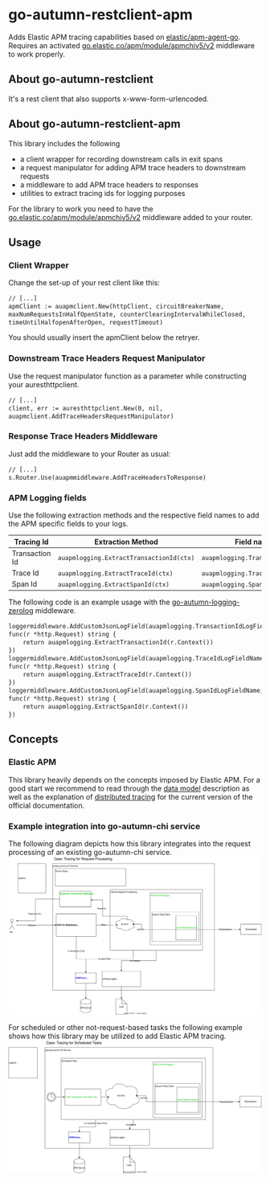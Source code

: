 # go-autumn-restclient-apm

Adds Elastic APM tracing capabilities based on [elastic/apm-agent-go](https://github.com/elastic/apm-agent-go). Requires
an activated [go.elastic.co/apm/module/apmchiv5/v2](https://pkg.go.dev/go.elastic.co/apm/module/apmchiv5/v2) middleware
to work properly.

## About go-autumn-restclient

It's a rest client that also supports x-www-form-urlencoded.

## About go-autumn-restclient-apm

This library includes the following

- a client wrapper for recording downstream calls in exit spans
- a request manipulator for adding APM trace headers to downstream requests
- a middleware to add APM trace headers to responses
- utilities to extract tracing ids for logging purposes

For the library to work you need to have the
[go.elastic.co/apm/module/apmchiv5/v2](https://pkg.go.dev/go.elastic.co/apm/module/apmchiv5/v2) middleware added to
your router.

## Usage

### Client Wrapper

Change the set-up of your rest client like this:

```
// [...]
apmClient := auapmclient.New(httpClient, circuitBreakerName, maxNumRequestsInHalfOpenState, counterClearingIntervalWhileClosed, timeUntilHalfopenAfterOpen, requestTimeout)
```

You should usually insert the apmClient below the retryer.

### Downstream Trace Headers Request Manipulator

Use the request manipulator function as a parameter while constructing your auresthttpclient.

```
// [...]
client, err := auresthttpclient.New(0, nil, auapmclient.AddTraceHeadersRequestManipulator)
```

### Response Trace Headers Middleware

Just add the middleware to your Router as usual:

```
// [...]
s.Router.Use(auapmmiddleware.AddTraceHeadersToResponse)
```

### APM Logging fields

Use the following extraction methods and the respective field names to add the APM specific fields to your
logs.

| Tracing Id     | Extraction Method                        | Field name constant                      |
|----------------|------------------------------------------|------------------------------------------|
| Transaction Id | `auapmlogging.ExtractTransactionId(ctx)` | `auapmlogging.TransactionIdLogFieldName` |
| Trace Id       | `auapmlogging.ExtractTraceId(ctx)`       | `auapmlogging.TraceIdLogFieldName`       |                                       |
| Span Id        | `auapmlogging.ExtractSpanId(ctx)`        | `auapmlogging.SpanIdLogFieldName`        |

The following code is an example usage with the
[go-autumn-logging-zerolog](https://github.com/StephanHCB/go-autumn-logging-zerolog) middleware.

```
loggermiddleware.AddCustomJsonLogField(auapmlogging.TransactionIdLogFieldName, func(r *http.Request) string {
    return auapmlogging.ExtractTransactionId(r.Context())
})
loggermiddleware.AddCustomJsonLogField(auapmlogging.TraceIdLogFieldName, func(r *http.Request) string {
    return auapmlogging.ExtractTraceId(r.Context())
})
loggermiddleware.AddCustomJsonLogField(auapmlogging.SpanIdLogFieldName, func(r *http.Request) string {
    return auapmlogging.ExtractSpanId(r.Context())
})
```

## Concepts

### Elastic APM

This library heavily depends on the concepts imposed by Elastic APM. For a good start we recommend to read through
the [data model](https://www.elastic.co/guide/en/apm/guide/current/data-model.html) description as well as the
explanation of [distributed tracing](https://www.elastic.co/guide/en/apm/guide/current/apm-distributed-tracing.html) for
the current version of the official documentation.

### Example integration into go-autumn-chi service

The following diagram depicts how this library integrates into the request processing of an existing go-autumn-chi
service.
![visualization_request_processing.svg](docs%2Fvisualization_request_processing.svg)

For scheduled or other not-request-based tasks the following example shows how this library may be utilized to add
Elastic APM tracing. 
![visualization_scheduled_task.svg](docs%2Fvisualization_scheduled_task.svg)

